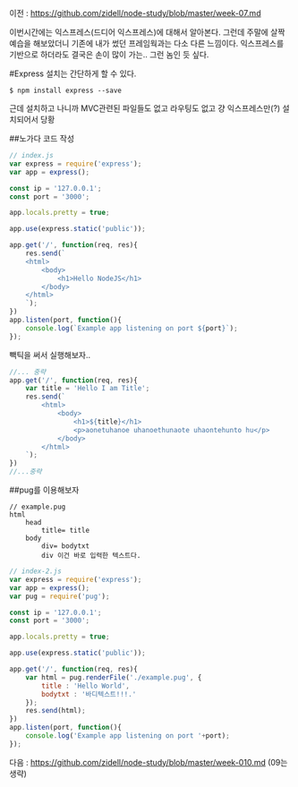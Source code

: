 이전 : https://github.com/zidell/node-study/blob/master/week-07.md

이번시간에는 익스프레스(드디어 익스프레스)에 대해서 알아본다. 그런데 주말에 살짝 예습을 해보았더니 기존에 내가 썼던 프레임웍과는 다소 다른 느낌이다.
익스프레스를 기반으로 하더라도 결국은 손이 많이 가는.. 그런 놈인 듯 싶다.

#Express
설치는 간단하게 할 수 있다.
```
$ npm install express --save
```
근데 설치하고 나니까 MVC관련된 파일들도 없고 라우팅도 없고 걍 익스프레스만(?) 설치되어서 당황


##노가다 코드 작성
```javascript
// index.js
var express = require('express');
var app = express();

const ip = '127.0.0.1';
const port = '3000';

app.locals.pretty = true;

app.use(express.static('public'));

app.get('/', function(req, res){
	res.send(`
	<html>
		<body>
			<h1>Hello NodeJS</h1>
		</body>
	</html>
	`);
})
app.listen(port, function(){
	console.log(`Example app listening on port ${port}`);
});
```

빽틱을 써서 실행해보자..
```javascript
//... 중략
app.get('/', function(req, res){
	var title = 'Hello I am Title';
	res.send(`
		<html>
			<body>
				<h1>${title}</h1>
				<p>aonetuhanoe uhanoethunaote uhaontehunto hu</p>
			</body>
		</html>
	`);
})
//...중략
```

##pug를 이용해보자
```
// example.pug
html
	head
		title= title
	body
		div= bodytxt
		div 이건 바로 입력한 텍스트다.
```
```javascript
// index-2.js
var express = require('express');
var app = express();
var pug = require('pug');

const ip = '127.0.0.1';
const port = '3000';

app.locals.pretty = true;

app.use(express.static('public'));

app.get('/', function(req, res){
	var html = pug.renderFile('./example.pug', {
		title : 'Hello World',
		bodytxt : '바디텍스트!!!.'
	});
	res.send(html);
})
app.listen(port, function(){
	console.log('Example app listening on port '+port);
});
```



다음 : https://github.com/zidell/node-study/blob/master/week-010.md (09는 생략)	
